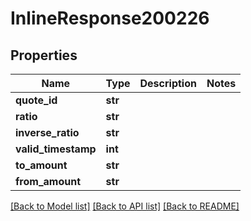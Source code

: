# InlineResponse200226

## Properties
Name | Type | Description | Notes
------------ | ------------- | ------------- | -------------
**quote_id** | **str** |  | 
**ratio** | **str** |  | 
**inverse_ratio** | **str** |  | 
**valid_timestamp** | **int** |  | 
**to_amount** | **str** |  | 
**from_amount** | **str** |  | 

[[Back to Model list]](../README.md#documentation-for-models) [[Back to API list]](../README.md#documentation-for-api-endpoints) [[Back to README]](../README.md)

